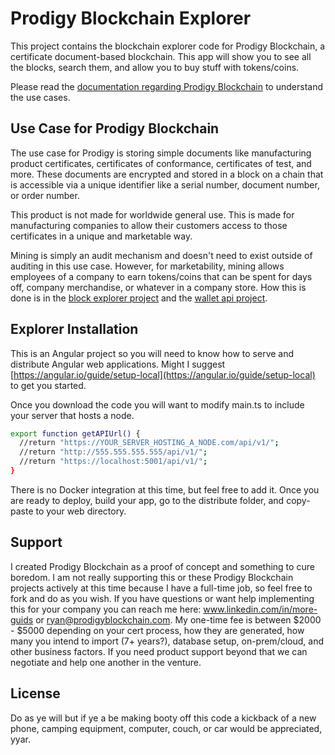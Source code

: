 # Prodigy Blockchain Explorer
This project contains the blockchain explorer code for Prodigy Blockchain, a certificate document-based blockchain. This app will show you to see all the blocks, search them, and allow you to buy stuff with tokens/coins.

Please read the [documentation regarding Prodigy Blockchain](https://prodigychain.bit.ai/rdc/j9xA8uLDLVOgIZtL) to understand the use cases.

## Use Case for Prodigy Blockchain
The use case for Prodigy is storing simple documents like manufacturing product certificates, certificates of conformance, certificates of test, and more. These documents are encrypted and stored in a block on a chain that is accessible via a unique identifier like a serial number, document number, or order number. 

This product is not made for worldwide general use. This is made for manufacturing companies to allow their customers access to those certificates in a unique and marketable way.

Mining is simply an audit mechanism and doesn't need to exist outside of auditing in this use case. However, for marketability, mining allows employees of a company to earn tokens/coins that can be spent for days off, company merchandise, or whatever in a company store. How this is done is in the [block explorer project](https://github.com/rsmiller/Prodigy-Blockchain-Explorer) and the [wallet api project](https://github.com/rsmiller/Prodigy-Blockchain-Wallet-Api).

## Explorer Installation
This is an Angular project so you will need to know how to serve and distribute Angular web applications. Might I suggest [https://angular.io/guide/setup-local](https://angular.io/guide/setup-local) to get you started.

Once you download the code you will want to modify main.ts to include your server that hosts a node.
```bash
export function getAPIUrl() {
  //return "https://YOUR_SERVER_HOSTING_A_NODE.com/api/v1/";
  //return "http://555.555.555.555/api/v1/";
  //return "https://localhost:5001/api/v1/";
}
```
There is no Docker integration at this time, but feel free to add it. Once you are ready to deploy, build your app, go to the distribute folder, and copy-paste to your web directory.

## Support
I created Prodigy Blockchain as a proof of concept and something to cure boredom. I am not really supporting this or these Prodigy Blockchain projects actively at this time because I have a full-time job, so feel free to fork and do as you wish. If you have questions or want help implementing this for your company you can reach me here: www.linkedin.com/in/more-guids or ryan@prodigyblockchain.com. My one-time fee is between $2000 - $5000 depending on your cert process, how they are generated, how many you intend to import (7+ years?), database setup, on-prem/cloud, and other business factors. If you need product support beyond that we can negotiate and help one another in the venture.

## License
Do as ye will but if ye a be making booty off this code a kickback of a new phone, camping equipment, computer, couch, or car would be appreciated, yyar.
